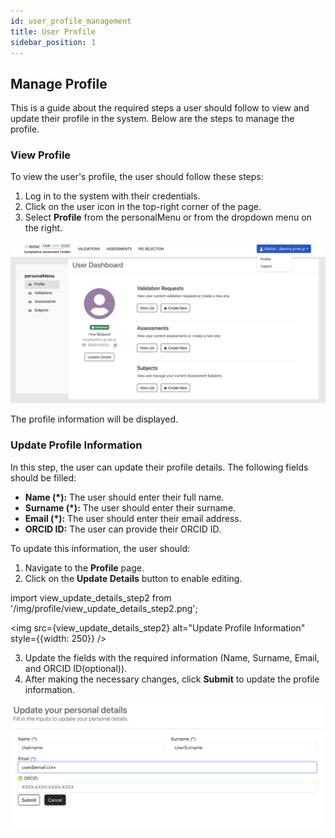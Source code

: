 ```yaml
---
id: user_profile_management
title: User Profile
sidebar_position: 1
---
```


## Manage Profile
<p>This is a guide about the required steps a user should follow to view and update their profile in the system. Below are the steps to manage the profile.</p>

### View Profile
<p>To view the user's profile, the user should follow these steps:</p>

1. Log in to the system with their credentials.
2. Click on the user icon in the top-right corner of the page.
3. Select **Profile** from the personalMenu or from the dropdown menu on the right.

![](/img/profile/view_profile_step1.png)

The profile information will be displayed.

### Update Profile Information
<p>In this step, the user can update their profile details. The following fields should be filled:</p>

+ **Name (*):** The user should enter their full name.
+ **Surname (*):** The user should enter their surname.
+ **Email (*):** The user should enter their email address.
+ **ORCID ID:** The user can provide their ORCID ID.

To update this information, the user should:

1. Navigate to the **Profile** page.
2. Click on the **Update Details** button to enable editing.

import view_update_details_step2 from '/img/profile/view_update_details_step2.png';

<p align="center">

<img src={view_update_details_step2} alt="Update Profile Information" style={{width: 250}} />
</p>


3. Update the fields with the required information (Name, Surname, Email, and ORCID ID(optional)).
4. After making the necessary changes, click **Submit** to update the profile information.

![Update User Profile Data](/img/profile/view_update_details_submit_step3.png)


